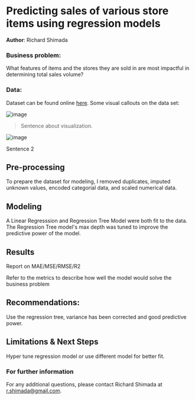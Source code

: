 # Predicting sales of various store items using regression models 


**Author**: Richard Shimada

### Business problem:

What features of items and the stores they are sold in are most impactful in determining total sales volume? 

### Data:
Dataset can be found online [here](https://datahack.analyticsvidhya.com/contest/practice-problem-big-mart-sales-iii/). Some visual callouts on the data set:


![image](https://user-images.githubusercontent.com/110313483/191888643-2063745e-48d7-4744-a68a-f88e6e2415df.png)

> Sentence about visualization.


![image](https://user-images.githubusercontent.com/110313483/191889066-f91da510-d333-4c48-9078-c969c13c2100.png)

Sentence 2

## Pre-processing
To prepare the dataset for modeling, I removed duplicates, imputed unknown values, encoded categorial data, and scaled numerical data.


## Modeling

A Linear Regresssion and Regression Tree Model were both fit to the data. The Regression Tree model's max depth was tuned to improve the predictive power of the model.

## Results

Report on MAE/MSE/RMSE/R2

Refer to the metrics to describe how well the model would solve the business problem

## Recommendations:

Use the regression tree, variance has been corrected and good predictive power.


## Limitations & Next Steps

Hyper tune regression model or use different model for better fit.


### For further information

For any additional questions, please contact Richard Shimada at r.shimada@gmail.com.
